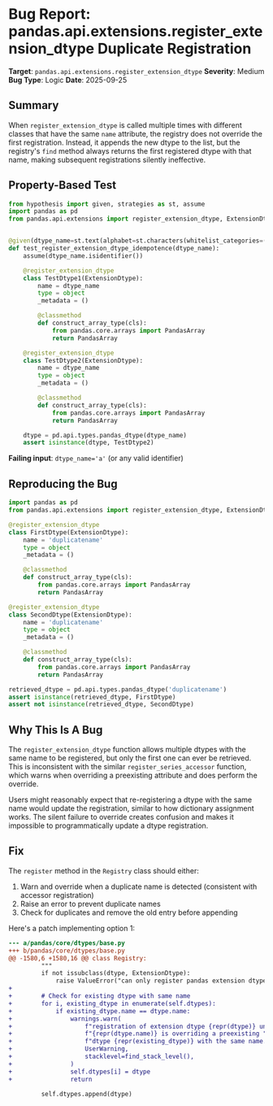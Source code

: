 # Bug Report: pandas.api.extensions.register_extension_dtype Duplicate Registration

**Target**: `pandas.api.extensions.register_extension_dtype`
**Severity**: Medium
**Bug Type**: Logic
**Date**: 2025-09-25

## Summary

When `register_extension_dtype` is called multiple times with different classes that have the same `name` attribute, the registry does not override the first registration. Instead, it appends the new dtype to the list, but the registry's `find` method always returns the first registered dtype with that name, making subsequent registrations silently ineffective.

## Property-Based Test

```python
from hypothesis import given, strategies as st, assume
import pandas as pd
from pandas.api.extensions import register_extension_dtype, ExtensionDtype


@given(dtype_name=st.text(alphabet=st.characters(whitelist_categories=('L',), min_codepoint=97, max_codepoint=122), min_size=1, max_size=30))
def test_register_extension_dtype_idempotence(dtype_name):
    assume(dtype_name.isidentifier())

    @register_extension_dtype
    class TestDtype1(ExtensionDtype):
        name = dtype_name
        type = object
        _metadata = ()

        @classmethod
        def construct_array_type(cls):
            from pandas.core.arrays import PandasArray
            return PandasArray

    @register_extension_dtype
    class TestDtype2(ExtensionDtype):
        name = dtype_name
        type = object
        _metadata = ()

        @classmethod
        def construct_array_type(cls):
            from pandas.core.arrays import PandasArray
            return PandasArray

    dtype = pd.api.types.pandas_dtype(dtype_name)
    assert isinstance(dtype, TestDtype2)
```

**Failing input**: `dtype_name='a'` (or any valid identifier)

## Reproducing the Bug

```python
import pandas as pd
from pandas.api.extensions import register_extension_dtype, ExtensionDtype

@register_extension_dtype
class FirstDtype(ExtensionDtype):
    name = 'duplicatename'
    type = object
    _metadata = ()

    @classmethod
    def construct_array_type(cls):
        from pandas.core.arrays import PandasArray
        return PandasArray

@register_extension_dtype
class SecondDtype(ExtensionDtype):
    name = 'duplicatename'
    type = object
    _metadata = ()

    @classmethod
    def construct_array_type(cls):
        from pandas.core.arrays import PandasArray
        return PandasArray

retrieved_dtype = pd.api.types.pandas_dtype('duplicatename')
assert isinstance(retrieved_dtype, FirstDtype)
assert not isinstance(retrieved_dtype, SecondDtype)
```

## Why This Is A Bug

The `register_extension_dtype` function allows multiple dtypes with the same name to be registered, but only the first one can ever be retrieved. This is inconsistent with the similar `register_series_accessor` function, which warns when overriding a preexisting attribute and does perform the override.

Users might reasonably expect that re-registering a dtype with the same name would update the registration, similar to how dictionary assignment works. The silent failure to override creates confusion and makes it impossible to programmatically update a dtype registration.

## Fix

The `register` method in the `Registry` class should either:
1. Warn and override when a duplicate name is detected (consistent with accessor registration)
2. Raise an error to prevent duplicate names
3. Check for duplicates and remove the old entry before appending

Here's a patch implementing option 1:

```diff
--- a/pandas/core/dtypes/base.py
+++ b/pandas/core/dtypes/base.py
@@ -1580,6 +1580,16 @@ class Registry:
         """
         if not issubclass(dtype, ExtensionDtype):
             raise ValueError("can only register pandas extension dtypes")
+
+        # Check for existing dtype with same name
+        for i, existing_dtype in enumerate(self.dtypes):
+            if existing_dtype.name == dtype.name:
+                warnings.warn(
+                    f"registration of extension dtype {repr(dtype)} under name "
+                    f"{repr(dtype.name)} is overriding a preexisting "
+                    f"dtype {repr(existing_dtype)} with the same name.",
+                    UserWarning,
+                    stacklevel=find_stack_level(),
+                )
+                self.dtypes[i] = dtype
+                return

         self.dtypes.append(dtype)
```
